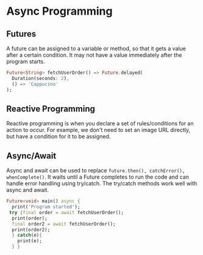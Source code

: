 # Async Programming

## Futures

A future can be assigned to a variable or method, so
that it gets a value after a certain condition. It may not
have a value immediately after the program starts.

```dart
Future<String> fetchUserOrder() => Future.delayed(
  Duration(seconds: 2),
  () => 'Cappucino'
);
```

## Reactive Programming

Reactive programming is when you declare a
set of rules/conditions for an action to occur. For
example, we don't need to set an image URL directly, but
have a condition for it to be assigned.

## Async/Await

Async and await can be used to replace `future.then(), catchError(), whenComplete()`.
It waits until a Future completes to run the code and can  handle error handling using
try/catch. The try/catch methods work well with async and await.

```dart
Future<void> main() async {
  print('Program started');
 try {final order = await fetchUserOrder();
  print(order);
  final order2 = await fetchUserOrder();
  print(order2);
  } catch(e){
    print(e);
  } }
```
